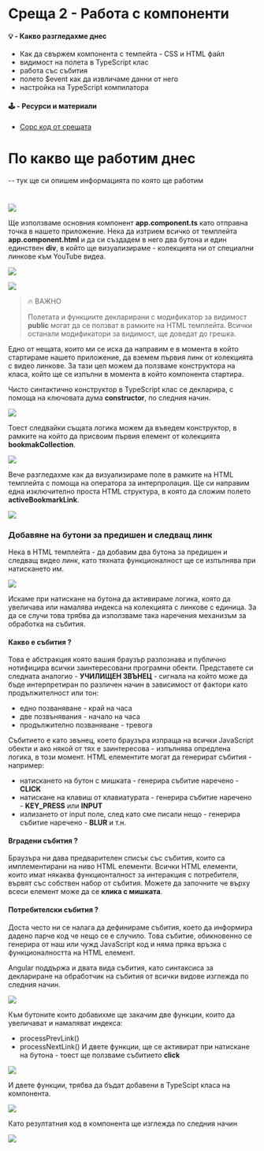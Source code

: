 # Среща 2 - Работа с компоненти
 
#### 💡 - Какво разгледахме днес
- Как да свържем компонента с темпейта - CSS и HTML файл
- видимост на полета в TypeScript клас
- работа със събития
- полето $event как да извличаме данни от него
- настройка на TypeScript компилатора

#### 🕹️ - Ресурси и материали
- [Сорс код от срещата](./source/)

# По какво ще работим днес
-- тук ще си опишем информацията по която ще работим 

# 

![](@imgs/2024-04-15-21-48-45.png)


Ще използваме основния компонент **app.component.ts** като отправна точка в нашето приложение. Нека да изтрием всичко от темплейта **app.component.html** и да си създадем в него два бутона и един единствен **div**, в който ще визуализираме - колекцията ни от специални линкове към YouTube видеа.


![](@imgs/2024-04-15-21-06-47.png)



![](@imgs/2024-04-15-21-19-00.png)



> 🔥 ВАЖНО
>
> Полетата и функциите декларирани с модификатор за видимост **public** могат да се ползват в рамките на HTML
> темплейта. Всички останали модификатори за видимост, ще доведат до грешка.

Едно от нещата, които ми се иска да направим е в момента в който стартираме нашето приложение, да вземем първия линк от колекцията с видео линкове. За тази цел можем да ползваме конструктора на класа, който ще се изпълни в момента в който компонента стартира. 

Чисто синтактично конструктор в TypeScript клас се декларира, с помоща на ключовата дума **constructor**, по следния начин.

![](@imgs/2024-04-15-21-33-51.png)


Тоест следвайки същата логика можем да въведем конструктор, в рамките на който да присвоим първия елемент от колекцията **bookmakCollection**.

![](@imgs/2024-04-15-21-41-23.png)

Вече разгледахме как да визуализираме поле в рамките на HTML темплейта с помоща на оператора за интерпролация. Ще си направим една изключително проста HTML структура, в която да сложим полето **activeBookmarkLink**.

![](@imgs/2024-04-15-21-44-26.png)

### Добавяне на бутони за предишен и следващ линк

Нека в HTML темплейта - да добавим два бутона за предишен и следващ видео линк, като тяхната функционалност ще се изпълнява при натискането им.

![](@imgs/2024-04-20-10-19-38.png)

Искаме при натискане на бутона да активираме логика, която да увеличава или намалява индекса на колекцията с линкове с единица. За да се случи това трябва да използваме така наречения механизъм за обработка на събития. 

#### Какво е събития ?
Това е абстракция която вашия браузър разпознава и публично нотифицира всички заинтересовани програмни обекти. Представете си следната аналогио - **УЧИЛИЩЕН ЗВЪНЕЦ** - сигнала на който може да бъде интерпретиран по различен начин в зависимост от фактори като продължителност или тон:
- едно позваняване - край на часа
- две позвънявания - начало на часа
- продължително позваняване - тревога

Събитието е като звънец, което браузъра изпраща на всички JavaScript обекти и ако някой от тях е заинтересова - изпълнява опредлена логика, в този момент. 
HTML елементите могат да генерират събития - например:
- натискането на бутон с мишката - генерира събитие наречено - **CLICK**
- натискане на клавиш от клавиатурата - генерира събитие наречено - **KEY_PRESS** или **INPUT**
- излизането от input поле, след като сме писали нещо - генерира събитие наречено - **BLUR** и т.н.

#### Вградени събития ?
Браузъра ни дава предварителен списък със събития, които са имплементирани на ниво HTML елементи. Всички HTML елементи, които имат някаква функционталност за интеракция с потребителя, вървят със собствен набор от събития. Можете да започните че върху всеси елемент може да се **клика с мишката**.

#### Потребителски събития ?
Доста често ни се налага да дефинираме събития, което да информира дадено парче код че нещо се е случило. Това събитие, обикновенно се генерира от наш или чужд JavaScript код и няма пряка връзка с функционалността на HTML елемент. 

Angular поддържа и двата вида събития, като синтаксиса за деклариране на обработчик на събития от всички видове изглежда по следния начин.

![](@imgs/2024-04-20-10-54-21.png)

Към бутоните които добавихме ще закачим две функции, които да увеличават и намаляват индекса:
- processPrevLink()
- processNextLink()
И двете функции, ще се активират при натискане на бутона - тоест ще ползваме събитието **click**

![](@imgs/2024-04-20-10-54-39.png)

И двете функции, трябва да бъдат добавени в TypeScipt класа на компонента. 

![](@imgs/2024-04-20-11-06-39.png)

Като резултатния код в компонента ще изглежда по следния начин

![](@imgs/2024-04-20-11-07-33.png)
